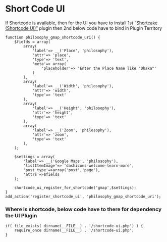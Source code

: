 # Short Code UI

If Shortcode is available, then for the UI you have to install 1st [“Shortcake (Shortcode UI)”](https://wordpress.org/plugins/shortcode-ui/) plugin 
then 2nd below code have to bind in Plugin Territory

```
function philosophy_gmap_shortcode_uri() {
    $fields = array(
        array(
            'label'=> __('Place', 'philosophy'),
            'attr'=> 'place',
            'type'=> 'text',
            'meta'=> array(
                'placeholder'=> 'Enter the Place Name like "Dhaka"'
            )
        ),
        array(
            'label'=> __('Width', 'philosophy'),
            'attr'=> 'width',
            'type'=> 'text'
        ),
        array(
            'label'=> __('Height', 'philosophy'),
            'attr'=> 'height',
            'type'=> 'text'
        ),
        array(
            'label'=> __('Zoom', 'philosophy'),
            'attr'=> 'zoom',
            'type'=> 'text'
        ),
    );

    $settings = array(
        'label'=> __('Google Maps', 'philosophy'),
        'listItemImage'=> 'dashicons-welcome-learn-more',
        'post_type'=>array('post','page'),
        'attrs'=>$fields
    );

    shortcode_ui_register_for_shortcode('gmap',$settings);
}
add_action('register_shortcode_ui', 'philosophy_gmap_shortcode_uri');
```

### Where is shortcode, below code have to there for dependency the UI Plugin

```
if( file_exists( dirname(__FILE__) . '/shortcode-ui.php') ) {
    require_once dirname(__FILE__) . '/shortcode-ui.php';
}
```
